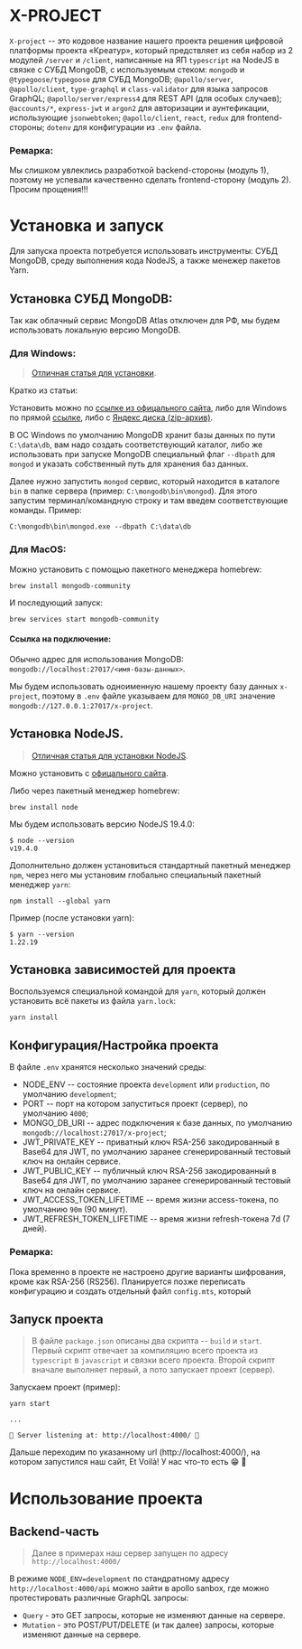 # X-PROJECT

`X-project` -- это кодовое название нашего проекта решения цифровой платформы проекта «Креатур», который предствляет из себя набор из 2 модулей `/server` и `/client`, написанные на ЯП `typescript` на NodeJS в связке с СУБД MongoDB, с используемым стеком: `mongodb` и `@typegoose/typegoose` для СУБД MongoDB;  `@apollo/server`, `@apollo/client`, `type-graphql` и `class-validator` для языка запросов GraphQL; `@apollo/server/express4` для REST API (для особых случаев); `@accounts/*`, `express-jwt` и `argon2` для авторизации и аунтефикации, использующие `jsonwebtoken`; `@apollo/client`, `react`, `redux` для frontend-стороны; `dotenv` для конфигурации из `.env` файла.

### Ремарка:
Мы слишком увлеклись разработкой backend-стороны (модуль 1), поэтому не успевали качественно сделать frontend-сторону (модуль 2). Просим прощения!!!

# Установка и запуск

Для запуска проекта потребуется использовать инструменты: СУБД MongoDB, среду выполнения кода NodeJS, а также менежер пакетов Yarn.

## Установка СУБД MongoDB:

Так как облачный сервис MongoDB Atlas отключен для РФ, мы будем использовать локальную версию MongoDB.

### Для Windows:

> [Отличная статья для установки](https://metanit.com/nosql/mongodb/1.2.php).

Кратко из статьи:

Установить можно по [ссылке из офицального сайта](https://www.mongodb.com/try/download/community), либо для Windows по прямой [ссылке](https://fastdl.mongodb.org/windows/mongodb-windows-x86_64-6.0.0.zip), либо с [Яндекс диска (zip-архив)](https://disk.yandex.ru/d/eXcLoxjYg11z-w).

В ОС Windows по умолчанию MongoDB хранит базы данных по пути `C:\data\db`, вам надо создать соответствующий каталог, либо же использовать при запуске MongoDB специальный флаг `--dbpath` для `mongod` и указать собственный путь для хранения баз данных.

Далее нужно запустить `mongod` сервис, который находится в каталоге `bin` в папке сервера (пример: `C:\mongodb\bin\mongod`). Для этого запустим терминал/командную строку и там введем соответствующие команды. Пример:
```
C:\mongodb\bin\mongod.exe --dbpath C:\data\db
```

### Для MacOS:

Можно установить с помощью пакетного менеджера homebrew:
```
brew install mongodb-community
```

И последующий запуск:
```
brew services start mongodb-community
```

#### Ссылка на подключение:

Обычно адрес для использования MongoDB: `mongodb://localhost:27017/<имя-базы-данных>`.

Мы будем использовать одноименную нашему проекту базу данных `x-project`, поэтому в `.env` файле указываем для `MONGO_DB_URI` значение `mongodb://127.0.0.1:27017/x-project`.

## Установка NodeJS.

> [Отличная статья для установки NodeJS](https://metanit.com/web/nodejs/1.1.php).

Можно установить с [офицального сайта](https://nodejs.org/en/).

Либо через пакетный менеджер homebrew:
```
brew install node
```

Мы будем использовать версию NodeJS 19.4.0:
```
$ node --version
v19.4.0
```

Дополнительно должен установиться стандартный пакетный менеджер `npm`, через него мы установим глобально специальный пакетный менеджер `yarn`:
```
npm install --global yarn
```

Пример (после установки yarn):
```
$ yarn --version
1.22.19
```

## Установка зависимостей для проекта

Воспользуемся специальной командой для `yarn`, который должен установить всё пакеты из файла `yarn.lock`:
```
yarn install
```

## Конфигурация/Настройка проекта

В файле `.env` хранятся несколько значений среды:

- NODE_ENV -- состояние проекта `development` или `production`, по умолчанию `development`;
- PORT -- порт на котором запуститься проект (сервер), по умолчанию `4000`;
- MONGO_DB_URI -- адрес подключения к базе данных, по умолчанию `mongodb://localhost:27017/x-project`;
- JWT_PRIVATE_KEY -- приватный ключ RSA-256 закодированный в Base64 для JWT, по умолчанию заранее сгенерированный тестовый ключ на онлайн сервисе.
- JWT_PUBLIC_KEY -- публичный ключ RSA-256 закодированный в Base64 для JWT, по умолчанию заранее сгенерированный тестовый ключ на онлайн сервисе.
- JWT_ACCESS_TOKEN_LIFETIME -- время жизни access-токена, по умолчанию `90m` (90 минут).
- JWT_REFRESH_TOKEN_LIFETIME -- время жизни refresh-токена 7d (7 дней).

### Ремарка:
Пока временно в проекте не настроено другие варианты шифрования, кроме как RSA-256 (RS256).
Планируется позже переписать конфигурацию и создать отдельный файл `config.mts`, который

## Запуск проекта

> В файле `package.json` описаны два скрипта -- `build` и `start`. Первый скрипт отвечает за компиляцию всего проекта из `typescript` в `javascript` и связки всего проекта. Второй скрипт вначале выполняет первый, а пото запускает проект (сервер).

Запускаем проект (пример):
```
yarn start

...

🚀 Server listening at: http://localhost:4000/ 🚀
```
Дальше переходим по указанному url (http://localhost:4000/), на котором запустился наш сайт, Et Voilà! У нас что-то есть 😁 🎉

# Использование проекта

## Backend-часть

> Далее в примерах наш сервер запущен по адресу `http://localhost:4000/`

В режиме `NODE_ENV=development` по стандратному адресу `http://localhost:4000/api` можно зайти в apollo sanbox, где можно протестировать различные GraphQL запросы:
- `Query` - это GET запросы, которые не изменяют данные на сервере.
- `Mutation` - это POST/PUT/DELETE (и так далее) запросы, которые изменяют данные на сервере.
